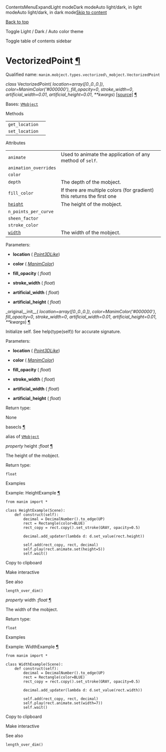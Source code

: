 ContentsMenuExpandLight modeDark modeAuto light/dark, in light modeAuto light/dark, in dark mode[Skip to content](https://docs.manim.community/en/stable/reference/manim.mobject.types.vectorized_mobject.VectorizedPoint.html#furo-main-content)

[Back to top](https://docs.manim.community/en/stable/reference/manim.mobject.types.vectorized_mobject.VectorizedPoint.html#)

Toggle Light / Dark / Auto color theme

Toggle table of contents sidebar

# VectorizedPoint [¶](https://docs.manim.community/en/stable/reference/manim.mobject.types.vectorized_mobject.VectorizedPoint.html\#vectorizedpoint "Link to this heading")

Qualified name: `manim.mobject.types.vectorized\_mobject.VectorizedPoint`

_class_ VectorizedPoint( _location=array(\[0.,0.,0.\])_, _color=ManimColor('#000000')_, _fill\_opacity=0_, _stroke\_width=0_, _artificial\_width=0.01_, _artificial\_height=0.01_, _\*\*kwargs_) [\[source\]](https://docs.manim.community/en/stable/_modules/manim/mobject/types/vectorized_mobject.html#VectorizedPoint) [¶](https://docs.manim.community/en/stable/reference/manim.mobject.types.vectorized_mobject.VectorizedPoint.html#manim.mobject.types.vectorized_mobject.VectorizedPoint "Link to this definition")

Bases: [`VMobject`](https://docs.manim.community/en/stable/reference/manim.mobject.types.vectorized_mobject.VMobject.html#manim.mobject.types.vectorized_mobject.VMobject "manim.mobject.types.vectorized_mobject.VMobject")

Methods

|     |     |
| --- | --- |
| `get_location` |  |
| `set_location` |  |

Attributes

|     |     |
| --- | --- |
| `animate` | Used to animate the application of any method of `self`. |
| `animation_overrides` |  |
| `color` |  |
| `depth` | The depth of the mobject. |
| `fill_color` | If there are multiple colors (for gradient) this returns the first one |
| [`height`](https://docs.manim.community/en/stable/reference/manim.mobject.types.vectorized_mobject.VectorizedPoint.html#manim.mobject.types.vectorized_mobject.VectorizedPoint.height "manim.mobject.types.vectorized_mobject.VectorizedPoint.height") | The height of the mobject. |
| `n_points_per_curve` |  |
| `sheen_factor` |  |
| `stroke_color` |  |
| [`width`](https://docs.manim.community/en/stable/reference/manim.mobject.types.vectorized_mobject.VectorizedPoint.html#manim.mobject.types.vectorized_mobject.VectorizedPoint.width "manim.mobject.types.vectorized_mobject.VectorizedPoint.width") | The width of the mobject. |

Parameters:

- **location** ( [_Point3DLike_](https://docs.manim.community/en/stable/reference/manim.typing.html#manim.typing.Point3DLike "manim.typing.Point3DLike"))

- **color** ( [_ManimColor_](https://docs.manim.community/en/stable/reference/manim.utils.color.core.ManimColor.html#manim.utils.color.core.ManimColor "manim.utils.color.core.ManimColor"))

- **fill\_opacity** ( _float_)

- **stroke\_width** ( _float_)

- **artificial\_width** ( _float_)

- **artificial\_height** ( _float_)


\_original\_\_init\_\_( _location=array(\[0.,0.,0.\])_, _color=ManimColor('#000000')_, _fill\_opacity=0_, _stroke\_width=0_, _artificial\_width=0.01_, _artificial\_height=0.01_, _\*\*kwargs_) [¶](https://docs.manim.community/en/stable/reference/manim.mobject.types.vectorized_mobject.VectorizedPoint.html#manim.mobject.types.vectorized_mobject.VectorizedPoint._original__init__ "Link to this definition")

Initialize self. See help(type(self)) for accurate signature.

Parameters:

- **location** ( [_Point3DLike_](https://docs.manim.community/en/stable/reference/manim.typing.html#manim.typing.Point3DLike "manim.typing.Point3DLike"))

- **color** ( [_ManimColor_](https://docs.manim.community/en/stable/reference/manim.utils.color.core.ManimColor.html#manim.utils.color.core.ManimColor "manim.utils.color.core.ManimColor"))

- **fill\_opacity** ( _float_)

- **stroke\_width** ( _float_)

- **artificial\_width** ( _float_)

- **artificial\_height** ( _float_)


Return type:

None

basecls [¶](https://docs.manim.community/en/stable/reference/manim.mobject.types.vectorized_mobject.VectorizedPoint.html#manim.mobject.types.vectorized_mobject.VectorizedPoint.basecls "Link to this definition")

alias of [`VMobject`](https://docs.manim.community/en/stable/reference/manim.mobject.types.vectorized_mobject.VMobject.html#manim.mobject.types.vectorized_mobject.VMobject "manim.mobject.types.vectorized_mobject.VMobject")

_property_ height _:float_ [¶](https://docs.manim.community/en/stable/reference/manim.mobject.types.vectorized_mobject.VectorizedPoint.html#manim.mobject.types.vectorized_mobject.VectorizedPoint.height "Link to this definition")

The height of the mobject.

Return type:

`float`

Examples

Example: HeightExample [¶](https://docs.manim.community/en/stable/reference/manim.mobject.types.vectorized_mobject.VectorizedPoint.html#heightexample)

```
from manim import *

class HeightExample(Scene):
    def construct(self):
        decimal = DecimalNumber().to_edge(UP)
        rect = Rectangle(color=BLUE)
        rect_copy = rect.copy().set_stroke(GRAY, opacity=0.5)

        decimal.add_updater(lambda d: d.set_value(rect.height))

        self.add(rect_copy, rect, decimal)
        self.play(rect.animate.set(height=5))
        self.wait()

```

Copy to clipboard

Make interactive

See also

`length_over_dim()`

_property_ width _:float_ [¶](https://docs.manim.community/en/stable/reference/manim.mobject.types.vectorized_mobject.VectorizedPoint.html#manim.mobject.types.vectorized_mobject.VectorizedPoint.width "Link to this definition")

The width of the mobject.

Return type:

`float`

Examples

Example: WidthExample [¶](https://docs.manim.community/en/stable/reference/manim.mobject.types.vectorized_mobject.VectorizedPoint.html#widthexample)

```
from manim import *

class WidthExample(Scene):
    def construct(self):
        decimal = DecimalNumber().to_edge(UP)
        rect = Rectangle(color=BLUE)
        rect_copy = rect.copy().set_stroke(GRAY, opacity=0.5)

        decimal.add_updater(lambda d: d.set_value(rect.width))

        self.add(rect_copy, rect, decimal)
        self.play(rect.animate.set(width=7))
        self.wait()

```

Copy to clipboard

Make interactive

See also

`length_over_dim()`